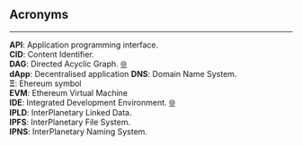 ## Acronyms
****
**API**: Application programming interface.  
**CID**: Content Identifier.  
**DAG**: Directed Acyclic Graph. <a href="https://en.wikipedia.org/wiki/Domain_Name_System"   target="_blank">🌐</a>  
**dApp**: Decentralised application
**DNS**: Domain Name System. <!--<a href="" target="_blank">🌐</a> -->  
**Ξ**: Ehereum symbol  
**EVM**: Ethereum Virtual Machine  
**IDE**: Integrated Development Environment. <a href="https://es.wikipedia.org/wiki/Entorno_de_desarrollo_integrado" target="_blank">🌐</a>  
**IPLD**: InterPlanetary Linked Data.  
**IPFS**: InterPlanetary File System.  
**IPNS**: InterPlanetary Naming System.  
